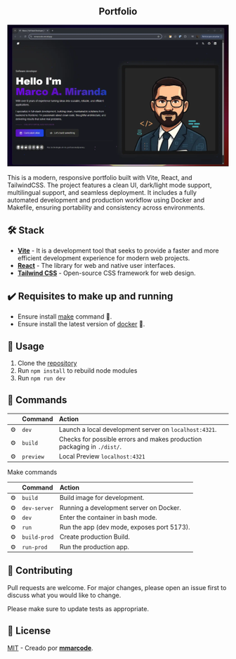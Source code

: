 <div align="center">
<h2>
    Portfolio
</h2>
</div>

<img src="docs/portada-min.webp"></img>

This is a modern, responsive portfolio built with Vite, React, and TailwindCSS. The project features a clean UI, dark/light mode support, multilingual support, and seamless deployment. It includes a fully automated development and production workflow using Docker and Makefile, ensuring portability and consistency across environments.

## 🛠️ Stack

- [**Vite**](https://vite.dev/) - It is a development tool that seeks to provide a faster and more efficient development experience for modern web projects.
- [**React**](https://react.dev/) - The library for web and native user interfaces.
- [**Tailwind CSS**](https://tailwindcss.com/) - Open-source CSS framework for web design.

## ✔️ Requisites to make up and running

* Ensure install [make](https://www.gnu.org/software/make/manual/make.html) command 🏰.
* Ensure install the latest version of [docker](https://docs.docker.com/engine/install/) 🚢.

## 🚀 Usage

1. Clone the [repository](https://github.com/mmarcode/curriculum-vitae)
2. Run ```npm install``` to rebuild node modules
3. Run ```npm run dev```

## 🧞 Commands

|     | Command          | Action                                        |
| :-- | :--------------- | :-------------------------------------------- |
| ⚙️  | `dev`           | Launch a local development server on  `localhost:4321`.  |
| ⚙️  | `build`          | Checks for possible errors and makes production packaging in `./dist/`.      |
| ⚙️  | `preview`        | Local Preview `localhost:4321` |

Make commands

|     | Command          | Action                                        |
| :-- | :--------------- | :-------------------------------------------- |
| ⚙️  | `build`          | Build image for development.                 |
| ⚙️  | `dev-server`     | Running a development server on Docker.      |
| ⚙️  | `dev`            | Enter the container in bash mode.            |
| ⚙️  | `run`            | Run the app (dev mode, exposes port 5173).   |
| ⚙️  | `build-prod`     | Create production Build.                     |
| ⚙️  | `run-prod`       | Run the production app.                      |

## 🐙 Contributing

Pull requests are welcome. For major changes, please open an issue first
to discuss what you would like to change.

Please make sure to update tests as appropriate.


## 🔑 License

[MIT](LICENSE.txt) - Creado por [**mmarcode**](https://mmarcode.vercel.app/).
